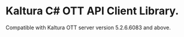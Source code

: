 # Kaltura C# OTT API Client Library.
Compatible with Kaltura OTT server version 5.2.6.6083 and above.
